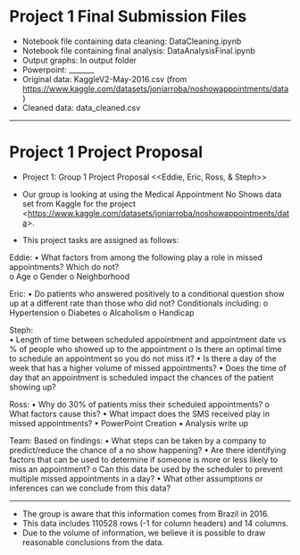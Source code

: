 # Project 1 Final Submission Files

- Notebook file containing data cleaning: DataCleaning.ipynb
- Notebook file containing final analysis: DataAnalysisFinal.ipynb
- Output graphs: In output folder
- Powerpoint: _______
- Original data: KaggleV2-May-2016.csv (from https://www.kaggle.com/datasets/joniarroba/noshowappointments/data)
- Cleaned data: data_cleaned.csv

----

# Project 1 Project Proposal

- Project 1: Group 1 Project Proposal <<Eddie, Eric, Ross, & Steph>>

- Our group is looking at using the Medical Appointment No Shows data set from Kaggle for the project <<https://www.kaggle.com/datasets/joniarroba/noshowappointments/data>>. 

- This project tasks are assigned as follows: 

Eddie:
•	What factors from among the following play a role in missed appointments? Which do not?  
  o Age
  o Gender
  o Neighborhood 

Eric: 
•	Do patients who answered positively to a conditional question show up at a different rate than those who did not? Conditionals including:
  o Hypertension
  o Diabetes
  o Alcaholism
  o Handicap
  
Steph:   
•	Length of time between scheduled appointment and appointment date vs % of people who showed up to the appointment
    o	Is there an optimal time to schedule an appointment so you do not miss it?
•	Is there a day of the week that has a higher volume of missed appointments?
•	Does the time of day that an appointment is scheduled impact the chances of the patient showing up?

Ross: 
•	Why do 30% of patients miss their scheduled appointments? 
    o	What factors cause this?
•	What impact does the SMS received play in missed appointments?
• PowerPoint Creation 
• Analysis write up 

Team: 
Based on findings:
  •	What steps can be taken by a company to predict/reduce the chance of a no show happening?
  •	Are there identifying factors that can be used to determine if someone is more or less likely to miss an appointment?
    o	Can this data be used by the scheduler to prevent multiple missed appointments in a day?
  •	What other assumptions or inferences can we conclude from this data?

***
* The group is aware that this information comes from Brazil in 2016.
* This data includes 110528 rows (-1 for column headers) and 14 columns.
* Due to the volume of information, we believe it is possible to draw reasonable conclusions from the data. 

